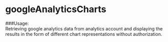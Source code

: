 # googleAnalyticsCharts

###Usage:	
Retrieving google analytics data from analytics account and displaying the results in the form of different chart representations without authorization.
